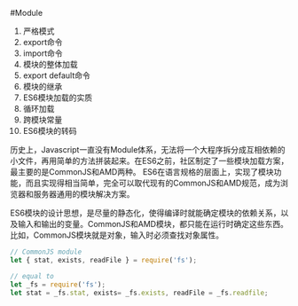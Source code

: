 #Module
1. 严格模式
2. export命令
3. import命令
4. 模块的整体加载
5. export default命令
6. 模块的继承
7. ES6模块加载的实质
8. 循环加载
9. 跨模块常量
10. ES6模块的转码

历史上，Javascript一直没有Module体系，无法将一个大程序拆分成互相依赖的小文件，再用简单的方法拼装起来。在ES6之前，社区制定了一些模块加载方案，最主要的是CommonJS和AMD两种。 ES6在语言规格的层面上，实现了模块功能，而且实现得相当简单，完全可以取代现有的CommonJS和AMD规范，成为浏览器和服务器通用的模块解决方案。

ES6模块的设计思想，是尽量的静态化，使得编译时就能确定模块的依赖关系，以及输入和输出的变量。CommonJS和AMD模块，都只能在运行时确定这些东西。比如，CommonJS模块就是对象，输入时必须查找对象属性。

```Javascript
// CommonJS module
let { stat, exists, readFile } = require('fs');

// equal to
let _fs = require('fs');
let stat = _fs.stat, exists= _fs.exists, readFile = _fs.readfile;

```